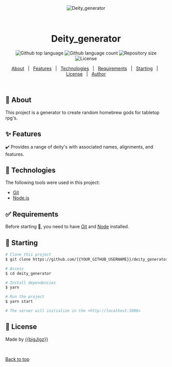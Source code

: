 <div align="center" id="top"> 
  <img src="./.github/app.gif" alt="Deity_generator" />

  &#xa0;

  <!-- <a href="https://deity_generator.netlify.app">Demo</a> -->
</div>

<h1 align="center">Deity_generator</h1>

<p align="center">
  <img alt="Github top language" src="https://img.shields.io/github/languages/top/{{YOUR_GITHUB_USERNAME}}/deity_generator?color=56BEB8">

  <img alt="Github language count" src="https://img.shields.io/github/languages/count/{{YOUR_GITHUB_USERNAME}}/deity_generator?color=56BEB8">

  <img alt="Repository size" src="https://img.shields.io/github/repo-size/{{YOUR_GITHUB_USERNAME}}/deity_generator?color=56BEB8">

  <img alt="License" src="https://img.shields.io/github/license/{{YOUR_GITHUB_USERNAME}}/deity_generator?color=56BEB8">

  <!-- <img alt="Github issues" src="https://img.shields.io/github/issues/{{YOUR_GITHUB_USERNAME}}/deity_generator?color=56BEB8" /> -->

  <!-- <img alt="Github forks" src="https://img.shields.io/github/forks/{{YOUR_GITHUB_USERNAME}}/deity_generator?color=56BEB8" /> -->

  <!-- <img alt="Github stars" src="https://img.shields.io/github/stars/{{YOUR_GITHUB_USERNAME}}/deity_generator?color=56BEB8" /> -->
</p>

<!-- Status -->

<!-- <h4 align="center"> 
	🚧  Deity_generator 🚀 Under construction...  🚧
</h4> 

<hr> -->

<p align="center">
  <a href="#dart-about">About</a> &#xa0; | &#xa0; 
  <a href="#sparkles-features">Features</a> &#xa0; | &#xa0;
  <a href="#rocket-technologies">Technologies</a> &#xa0; | &#xa0;
  <a href="#white_check_mark-requirements">Requirements</a> &#xa0; | &#xa0;
  <a href="#checkered_flag-starting">Starting</a> &#xa0; | &#xa0;
  <a href="#memo-license">License</a> &#xa0; | &#xa0;
  <a href="https://github.com/{{YOUR_GITHUB_USERNAME}}" target="_blank">Author</a>
</p>

<br>

## :dart: About ##

This project is a generator to create random homebrew gods for tabletop rpg's.

## :sparkles: Features ##

:heavy_check_mark: Provides a range of deity's with associated names, alignments, and features.

## :rocket: Technologies ##

The following tools were used in this project:

- [Git](https://git-scm.com/)
- [Node.js](https://nodejs.org/en/)

## :white_check_mark: Requirements ##

Before starting :checkered_flag:, you need to have [Git](https://git-scm.com) and [Node](https://nodejs.org/en/) installed.

## :checkered_flag: Starting ##

```bash
# Clone this project
$ git clone https://github.com/{{YOUR_GITHUB_USERNAME}}/deity_generator

# Access
$ cd deity_generator

# Install dependencies
$ yarn

# Run the project
$ yarn start

# The server will initialize in the <http://localhost:3000>
```

## :memo: License ##

Made by <a href="https://github.com/{{YOUR_GITHUB_USERNAME}}" target="_blank">{{bigJigz}}</a>

&#xa0;

<a href="#top">Back to top</a>
